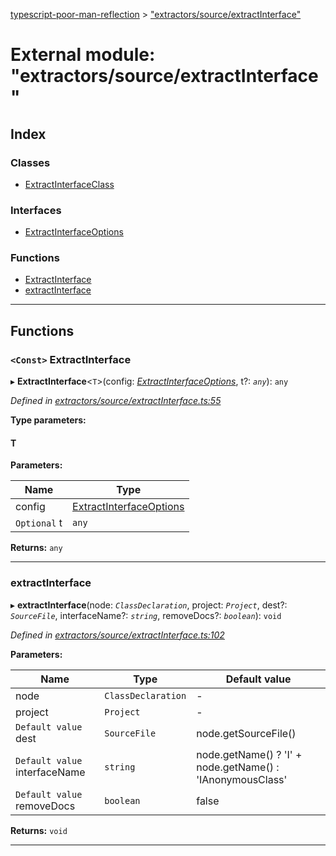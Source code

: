 [typescript-poor-man-reflection](../README.md) > ["extractors/source/extractInterface"](../modules/_extractors_source_extractinterface_.md)

# External module: "extractors/source/extractInterface"

## Index

### Classes

* [ExtractInterfaceClass](../classes/_extractors_source_extractinterface_.extractinterfaceclass.md)

### Interfaces

* [ExtractInterfaceOptions](../interfaces/_extractors_source_extractinterface_.extractinterfaceoptions.md)

### Functions

* [ExtractInterface](_extractors_source_extractinterface_.md#extractinterface)
* [extractInterface](_extractors_source_extractinterface_.md#extractinterface-1)

---

## Functions

<a id="extractinterface"></a>

### `<Const>` ExtractInterface

▸ **ExtractInterface**<`T`>(config: *[ExtractInterfaceOptions](../interfaces/_extractors_source_extractinterface_.extractinterfaceoptions.md)*, t?: *`any`*): `any`

*Defined in [extractors/source/extractInterface.ts:55](https://github.com/cancerberoSgx/typescript-poor-man-reflection/blob/e3a07d8/src/extractors/source/extractInterface.ts#L55)*

**Type parameters:**

#### T 
**Parameters:**

| Name | Type |
| ------ | ------ |
| config | [ExtractInterfaceOptions](../interfaces/_extractors_source_extractinterface_.extractinterfaceoptions.md) |
| `Optional` t | `any` |

**Returns:** `any`

___
<a id="extractinterface-1"></a>

###  extractInterface

▸ **extractInterface**(node: *`ClassDeclaration`*, project: *`Project`*, dest?: *`SourceFile`*, interfaceName?: *`string`*, removeDocs?: *`boolean`*): `void`

*Defined in [extractors/source/extractInterface.ts:102](https://github.com/cancerberoSgx/typescript-poor-man-reflection/blob/e3a07d8/src/extractors/source/extractInterface.ts#L102)*

**Parameters:**

| Name | Type | Default value |
| ------ | ------ | ------ |
| node | `ClassDeclaration` | - |
| project | `Project` | - |
| `Default value` dest | `SourceFile` |  node.getSourceFile() |
| `Default value` interfaceName | `string` |  node.getName() ? &#x27;I&#x27; + node.getName() : &#x27;IAnonymousClass&#x27; |
| `Default value` removeDocs | `boolean` | false |

**Returns:** `void`

___

